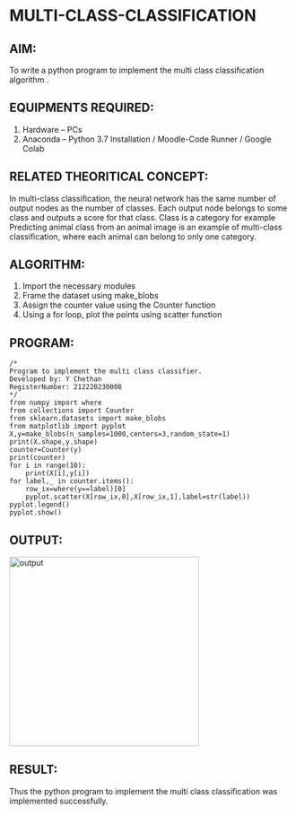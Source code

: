 # MULTI-CLASS-CLASSIFICATION
## AIM:

To write a python program to implement the multi class classification algorithm .

## EQUIPMENTS REQUIRED:

1. Hardware – PCs
2. Anaconda – Python 3.7 Installation / Moodle-Code Runner / Google Colab

## RELATED THEORITICAL CONCEPT:

In multi-class classification, the neural network has the same number of output nodes as the number of classes. Each output node belongs to some class and outputs a score for that class. Class is a category for example Predicting animal class from an animal image is an example of multi-class classification, where each animal can belong to only one category.

## ALGORITHM:

1. Import the necessary modules
2. Frame the dataset using make_blobs
3. Assign the counter value using the Counter function
4. Using a for loop, plot the points using scatter function

## PROGRAM:

```
/*
Program to implement the multi class classifier.
Developed by: Y Chethan
RegisterNumber: 212220230008
*/
from numpy import where
from collections import Counter
from sklearn.datasets import make_blobs
from matplotlib import pyplot
X,y=make_blobs(n_samples=1000,centers=3,random_state=1)
print(X.shape,y.shape)
counter=Counter(y)
print(counter)
for i in range(10):
    print(X[i],y[i])
for label,_ in counter.items():
    row_ix=where(y==label)[0]
    pyplot.scatter(X[row_ix,0],X[row_ix,1],label=str(label))
pyplot.legend()
pyplot.show()
```

## OUTPUT:

<img width="338" alt="output" src="https://user-images.githubusercontent.com/75234991/163834208-71970ec6-6108-4b2b-9631-fa568710740f.png">

## RESULT:

Thus the python program to implement the multi class classification was implemented successfully.
